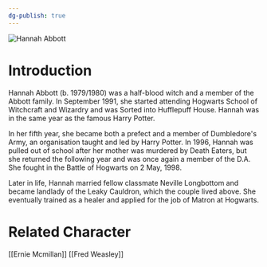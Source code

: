 ```yaml
---
dg-publish: true
---
```

![Hannah Abbott](http://rxbg5ysja.bkt.gdipper.com/Hannah_Abbott.png)
# Introduction
Hannah Abbott (b. 1979/1980) was a half-blood witch and a member of the Abbott family. In September 1991, she started attending Hogwarts School of Witchcraft and Wizardry and was Sorted into Hufflepuff House. Hannah was in the same year as the famous Harry Potter.

In her fifth year, she became both a prefect and a member of Dumbledore's Army, an organisation taught and led by Harry Potter. In 1996, Hannah was pulled out of school after her mother was murdered by Death Eaters, but she returned the following year and was once again a member of the D.A. She fought in the Battle of Hogwarts on 2 May, 1998.

Later in life, Hannah married fellow classmate Neville Longbottom and became landlady of the Leaky Cauldron, which the couple lived above. She eventually trained as a healer and applied for the job of Matron at Hogwarts.

# Related Character
[[Ernie Mcmillan]]
[[Fred Weasley]]

